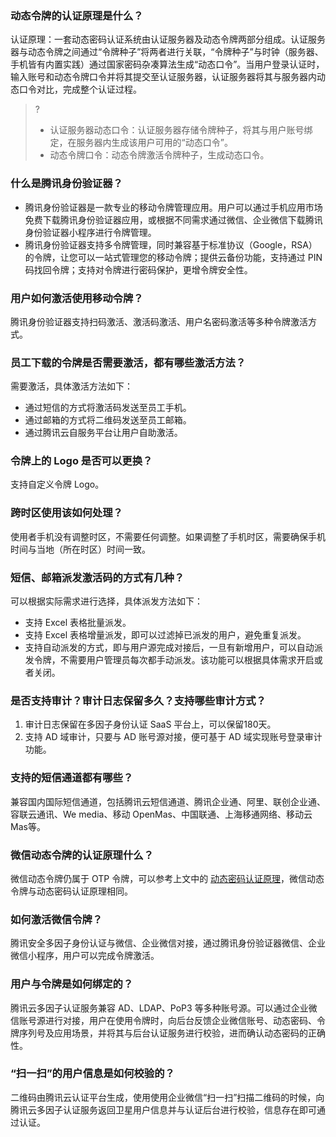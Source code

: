 ### 动态令牌的认证原理是什么？[](id:Q1)
认证原理：一套动态密码认证系统由认证服务器及动态令牌两部分组成。认证服务器与动态令牌之间通过“令牌种子”将两者进行关联，“令牌种子”与时钟（服务器、手机皆有内置实践）通过国家密码杂凑算法生成“动态口令”。当用户登录认证时，输入账号和动态令牌口令并将其提交至认证服务器，认证服务器将其与服务器内动态口令对比，完成整个认证过程。
>?
>- 认证服务器动态口令：认证服务器存储令牌种子，将其与用户账号绑定，在服务器内生成该用户可用的“动态口令”。
>- 动态令牌口令：动态令牌激活令牌种子，生成动态口令。

### 什么是腾讯身份验证器？
- 腾讯身份验证器是一款专业的移动令牌管理应用。用户可以通过手机应用市场免费下载腾讯身份验证器应用，或根据不同需求通过微信、企业微信下载腾讯身份验证器小程序进行令牌管理。
- 腾讯身份验证器支持多令牌管理，同时兼容基于标准协议（Google，RSA）的令牌，让您可以一站式管理您的移动令牌；提供云备份功能，支持通过 PIN 码找回令牌；支持对令牌进行密码保护，更增令牌安全性。

### 用户如何激活使用移动令牌？
腾讯身份验证器支持扫码激活、激活码激活、用户名密码激活等多种令牌激活方式。

### 员工下载的令牌是否需要激活，都有哪些激活方法？
需要激活，具体激活方法如下：
- 通过短信的方式将激活码发送至员工手机。
- 通过邮箱的方式将二维码发送至员工邮箱。
- 通过腾讯云自服务平台让用户自助激活。


### 令牌上的 Logo 是否可以更换？
支持自定义令牌 Logo。

### 跨时区使用该如何处理？
使用者手机没有调整时区，不需要任何调整。如果调整了手机时区，需要确保手机时间与当地（所在时区）时间一致。

### 短信、邮箱派发激活码的方式有几种？
可以根据实际需求进行选择，具体派发方法如下：
- 支持 Excel 表格批量派发。
- 支持 Excel 表格增量派发，即可以过滤掉已派发的用户，避免重复派发。
- 支持自动派发的方式，即与用户源完成对接后，一旦有新增用户，可以自动派发令牌，不需要用户管理员每次都手动派发。该功能可以根据具体需求开启或者关闭。

### 是否支持审计？审计日志保留多久？支持哪些审计方式？
1. 审计日志保留在多因子身份认证 SaaS 平台上，可以保留180天。
2. 支持 AD 域审计，只要与 AD 账号源对接，便可基于 AD 域实现账号登录审计功能。

### 支持的短信通道都有哪些？
兼容国内国际短信通道，包括腾讯云短信通道、腾讯企业通、阿里、联创企业通、容联云通讯、We media、移动 OpenMas、中国联通、上海移通网络、移动云 Mas等。

### 微信动态令牌的认证原理什么？
微信动态令牌仍属于 OTP 令牌，可以参考上文中的 [动态密码认证原理](#Q1)，微信动态令牌与动态密码认证原理相同。

### 如何激活微信令牌？
腾讯安全多因子身份认证与微信、企业微信对接，通过腾讯身份验证器微信、企业微信小程序，用户可以完成令牌激活。

### 用户与令牌是如何绑定的？
腾讯云多因子认证服务兼容 AD、LDAP、PoP3 等多种账号源。可以通过企业微信账号源进行对接，用户在使用令牌时，向后台反馈企业微信账号、动态密码、令牌序列号及应用场景，并将其与后台认证服务进行校验，进而确认动态密码的正确性。

### “扫一扫”的用户信息是如何校验的？
二维码由腾讯云认证平台生成，使用使用企业微信“扫一扫”扫描二维码的时候，向腾讯云多因子认证服务返回卫星用户信息并与认证后台进行校验，信息存在即可通过认证。

